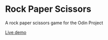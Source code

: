 # Rock Paper Scissors

A rock paper scissors game for the Odin Project

[Live demo](https://spacemango.github.io/odin-rock-paper-scissors/)
